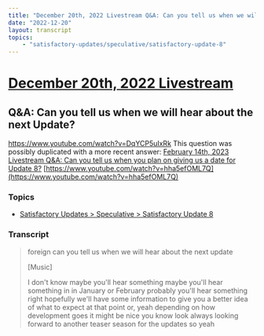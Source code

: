 ```yaml
---
title: "December 20th, 2022 Livestream Q&A: Can you tell us when we will hear about the next Update?"
date: "2022-12-20"
layout: transcript
topics:
    - "satisfactory-updates/speculative/satisfactory-update-8"
---
```

# [December 20th, 2022 Livestream](../2022-12-20.md)
## Q&A: Can you tell us when we will hear about the next Update?
https://www.youtube.com/watch?v=DqYCP5uIxRk
This question was possibly duplicated with a more recent answer: [February 14th, 2023 Livestream Q&A: Can you tell us when you plan on giving us a date for Update 8?](./yt-hha5efOML7Q.md) [https://www.youtube.com/watch?v=hha5efOML7Q](https://www.youtube.com/watch?v=hha5efOML7Q)


### Topics
* [Satisfactory Updates > Speculative > Satisfactory Update 8](../topics/satisfactory-updates/speculative/satisfactory-update-8.md)

### Transcript

> foreign can you tell us when we will hear about the next update
>
> [Music]
>
> I don't know maybe you'll hear something maybe you'll hear something in in January or February probably you'll hear something right hopefully we'll have some information to give you a better idea of what to expect at that point or, yeah depending on how development goes it might be nice you know look always looking forward to another teaser season for the updates so yeah

